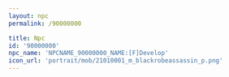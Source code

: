 ```yaml
---
layout: npc
permalink: /90000000

title: Npc
id: '90000000'
npc_name: 'NPCNAME_90000000_NAME:[F]Develop'
icon_url: 'portrait/mob/21010001_m_blackrobeassassin_p.png'
---
```


